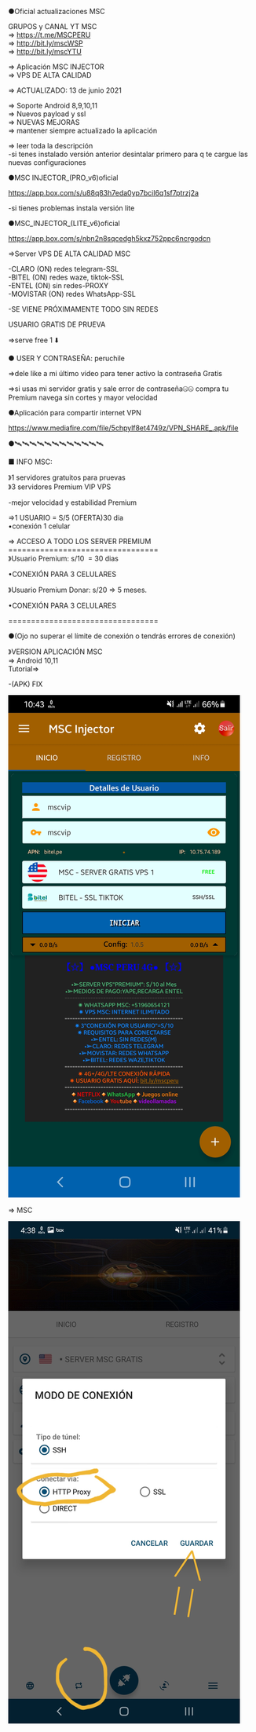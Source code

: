 ●Oficial actualizaciones MSC

GRUPOS y CANAL YT MSC<br>
=> https://t.me/MSCPERU <br>
=> http://bit.ly/mscWSP <br>
=> http://bit.ly/mscYTU


=> Aplicación MSC INJECTOR<br>
=> VPS DE ALTA CALIDAD

=> ACTUALIZADO: 13 de junio 2021 

=> Soporte Android 8,9,10,11<br>
=> Nuevos payload y ssl<br>
=> NUEVAS MEJORAS<br>
=> mantener siempre actualizado la aplicación

=> leer toda la descripción <br>
-si tenes instalado versión anterior desintalar primero para q te cargue las nuevas configuraciones

●MSC INJECTOR_(PRO_v6)oficial

https://app.box.com/s/u88q83h7eda0yp7bcil6q1sf7ptrzj2a 

-si tienes problemas instala versión lite

●MSC_INJECTOR_(LITE_v6)oficial 

https://app.box.com/s/nbn2n8sqcedgh5kxz752ppc6ncrgodcn

=>Server VPS DE ALTA CALIDAD MSC

-CLARO (ON) redes telegram-SSL<br>
-BITEL (ON) redes waze, tiktok-SSL<br>
-ENTEL (ON) sin redes-PROXY<br>
-MOVISTAR (ON) redes WhatsApp-SSL

-SE VIENE PRÓXIMAMENTE TODO SIN REDES

USUARIO GRATIS DE PRUEVA

=>serve free 1 ⬇️

● USER Y CONTRASEÑA: peruchile

=>dele like a mi último video para tener activo la contraseña Gratis 

=>si usas mi servidor gratis y sale error de contraseña🤐🤐 compra tu Premium navega sin cortes y mayor velocidad

●Aplicación para compartir internet VPN 

https://www.mediafire.com/file/5chpylf8et4749z/VPN_SHARE_.apk/file 

●🛰🛰🛰🛰🛰🛰🛰🛰🛰🛰🛰🛰

■ INFO MSC:

》1 servidores gratuitos para pruevas<br>
》3 servidores Premium VIP VPS 

-mejor velocidad y estabilidad Premium

=>1 USUARIO = S/5 (OFERTA)30 dia<br>
•conexión 1 celular 

=> ACCESO A TODO LOS SERVER PREMIUM<br>
=================================<br>
》Usuario Premium: s/10  = 30 dias

•CONEXIÓN PARA 3 CELULARES 

》Usuario Premium Donar: s/20 => 5 meses.

•CONEXIÓN PARA 3 CELULARES

=================================

●(Ojo no superar el límite de conexión o tendrás errores de conexión)

》VERSION APLICACIÓN MSC<br>
=> Android 10,11<br>
Tutorial=> 

-(APK) FIX

![logo](https://raw.githubusercontent.com/Maicolsc/msc_injector/main/Screenshot_20210613-104305_MSC%20Injector.jpg)

=> MSC

![logo](https://raw.githubusercontent.com/Maicolsc/msc_injector/main/Screenshot_20210605-163803_MSC%20VPNlite.jpg)
